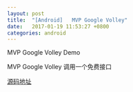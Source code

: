 ```yaml
---
layout: post
title:  "[Android]	 MVP Google Volley"
date:   2017-01-19 11:53:27 +0800
categories: android
---
```


MVP Google Volley Demo

MVP Google Volley 调用一个免费接口




[源码地址](https://github.com/ngLiaXL/MVPVolleyDemo)





